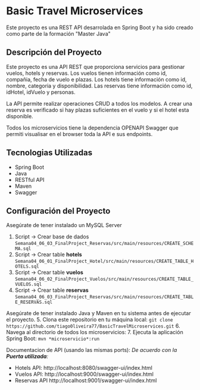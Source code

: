 
# Basic Travel Microservices
Este proyecto es una REST API desarrolada en Spring Boot y ha sido creado como parte de la formación "Master Java"

## Descripción del Proyecto
Este proyecto es una API REST que proporciona servicios para gestionar vuelos, hotels y reservas.
Los vuelos tienen información como id, compañia, fecha de vuelo e plazas.
Los hotels tiene información como id, nombre, categoria y disponibilidad.
Las reservas tiene información como id, idHotel, idVuelo y personas.

La API permite realizar operaciones CRUD a todos los modelos. A crear una reserva es verificado si hay plazas suficientes en el vuelo y si el hotel esta disponible.

Todos los microservicios tiene la dependencia OPENAPI Swagger que permiti visualisar en el browser toda la API e sus endpoints.

## Tecnologias Utilizadas
- Spring Boot
- Java
- RESTful API
- Maven
- Swagger

## Configuración del Proyecto
Asegúrate de tener instalado un MySQL Server
1. Script -> Crear base de dados
``Semana04_06_03_FinalProject_Reservas/src/main/resources/CREATE_SCHEMA.sql``
2. Script -> Crear table **hotels**
``Semana04_06_01_FinalProject_Hotel/src/main/resources/CREATE_TABLE_HOTELS.sql``
3. Script -> Crear table **vuelos**
``Semana04_06_02_FinalProject_Vuelos/src/main/resources/CREATE_TABLE_VUELOS.sql``
4. Script -> Crear table **reservas**
``Semana04_06_03_FinalProject_Reservas/src/main/resources/CREATE_TABLE_RESERVAS.sql``

Asegúrate de tener instalado Java y Maven en tu sistema antes de ejecutar el proyecto.
5. Clona este repositorio en tu máquina local:
   ``git clone https://github.com/tiago0liveira77/BasicTravelMicroservices.git``
6. Navega al directorio de todos los microservicios:
7. Ejecuta la aplicación Spring Boot:
``mvn *microservicio*:run``

Documentacion de API (usando las mismas ports):
*De acuerdo con la **Puerta utilizada**:*
- Hotels API: http://localhost:8080/swagger-ui/index.html
- Vuelos API: http://localhost:9000/swagger-ui/index.html
- Reservas API http://localhost:9001/swagger-ui/index.html
